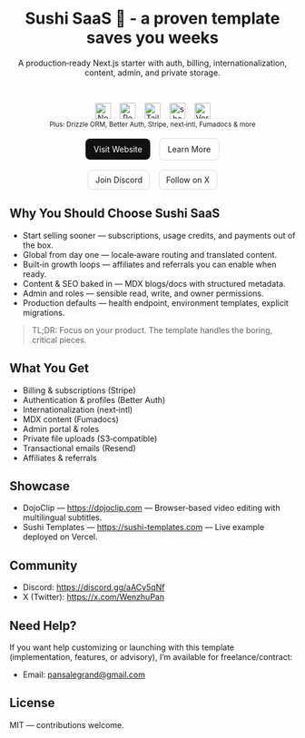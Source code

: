 <div align="center">

# Sushi SaaS 🍣 - a proven template saves you weeks

A production‑ready Next.js starter with auth, billing, internationalization, content, admin, and private storage.

<br/>

<p>
  <img alt="Next.js" src="public/imgs/logos/nextjs.svg" height="28" />
  &nbsp;&nbsp;
  <img alt="React" src="public/imgs/logos/react.svg" height="28" />
  &nbsp;&nbsp;
  <img alt="Tailwind CSS" src="public/imgs/logos/tailwindcss.svg" height="28" />
  &nbsp;&nbsp;
  <img alt="shadcn/ui" src="public/imgs/logos/shadcn.svg" height="28" />
  &nbsp;&nbsp;
  <img alt="Vercel" src="public/imgs/logos/vercel.svg" height="28" />
  <br/>
  <sub>Plus: Drizzle ORM, Better Auth, Stripe, next‑intl, Fumadocs & more</sub>
  <br/>
  <br/>
  <a href="https://sushi-templates.com" target="_blank" rel="noreferrer noopener" style="display:inline-block;padding:10px 14px;border-radius:8px;background:#111;color:#fff;text-decoration:none;">Visit Website</a>
  &nbsp;&nbsp;
  <a href="https://sushi-templates.com/en/blogs/quick-start" target="_blank" rel="noreferrer noopener" style="display:inline-block;padding:10px 14px;border-radius:8px;border:1px solid #ddd;text-decoration:none;">Learn More</a>
  <br/>
  <br/>
  <a href="https://discord.gg/aACy5qNf" target="_blank" rel="noreferrer noopener" style="display:inline-block;padding:8px 12px;border-radius:8px;border:1px solid #ddd;text-decoration:none;">Join Discord</a>
  &nbsp;&nbsp;
  <a href="https://x.com/WenzhuPan" target="_blank" rel="noreferrer noopener" style="display:inline-block;padding:8px 12px;border-radius:8px;border:1px solid #ddd;text-decoration:none;">Follow on X</a>
  <br/>
</p>

</div>




## Why You Should Choose Sushi SaaS

- Start selling sooner — subscriptions, usage credits, and payments out of the box.
- Global from day one — locale‑aware routing and translated content.
- Built‑in growth loops — affiliates and referrals you can enable when ready.
- Content & SEO baked in — MDX blogs/docs with structured metadata.
- Admin and roles — sensible read, write, and owner permissions.
- Production defaults — health endpoint, environment templates, explicit migrations.

> TL;DR: Focus on your product. The template handles the boring, critical pieces.



## What You Get

- Billing & subscriptions (Stripe)
- Authentication & profiles (Better Auth)
- Internationalization (next‑intl)
- MDX content (Fumadocs)
- Admin portal & roles
- Private file uploads (S3‑compatible)
- Transactional emails (Resend)
- Affiliates & referrals



## Showcase

- DojoClip — https://dojoclip.com — Browser‑based video editing with multilingual subtitles.
- Sushi Templates — https://sushi-templates.com — Live example deployed on Vercel.



## Community

- Discord: https://discord.gg/aACy5qNf
- X (Twitter): https://x.com/WenzhuPan



## Need Help?

If you want help customizing or launching with this template (implementation, features, or advisory), I’m available for freelance/contract:

- Email: pansalegrand@gmail.com



## License

MIT — contributions welcome.
